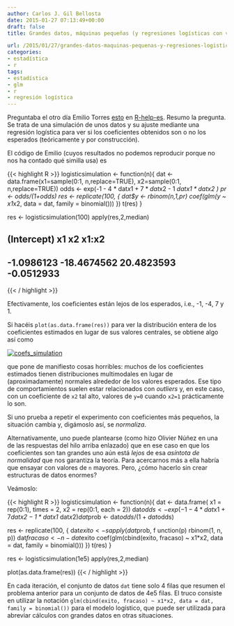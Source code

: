 ```yaml
---
author: Carlos J. Gil Bellosta
date: 2015-01-27 07:13:49+00:00
draft: false
title: Grandes datos, máquinas pequeñas (y regresiones logísticas con variables categóricas)

url: /2015/01/27/grandes-datos-maquinas-pequenas-y-regresiones-logisticas-con-variables-categoricas/
categories:
- estadística
- r
tags:
- estadística
- glm
- r
- regresión logística
---
```


Preguntaba el otro día Emilio Torres [esto](https://stat.ethz.ch/pipermail/r-help-es/2015-January/008447.html) en [R-help-es](https://stat.ethz.ch/mailman/listinfo/r-help-es). Resumo la pregunta. Se trata de una simulación de unos datos y su ajuste mediante una regresión logística para ver si los coeficientes obtenidos son o no los esperados (teóricamente y por construcción).

El código de Emilio (cuyos resultados no podemos reproducir porque no nos ha contado qué similla usa) es


{{< highlight R >}}
logisticsimulation <- function(n){
  dat <- data.frame(x1=sample(0:1, n,replace=TRUE),
                    x2=sample(0:1, n,replace=TRUE))
  odds <- exp(-1 - 4 * dat$x1 + 7*dat$x2 - 1 *dat$x1* dat$x2 )
  pr <- odds/(1+odds)
  res <- replicate(100, {
    dat$y <- rbinom(n,1,pr)
    coef(glm(y ~ x1*x2, data = dat, family = binomial()))
  })
  t(res)
}

res <- logisticsimulation(100)
apply(res,2,median)
## (Intercept)          x1          x2       x1:x2
## -1.0986123 -18.4674562  20.4823593  -0.0512933
{{< / highlight >}}

Efectivamente, los coeficientes están lejos de los esperados, i.e., -1, -4, 7 y 1.

Si hacéis `plot(as.data.frame(res))` para ver la distribución entera de los coeficientes estimados en lugar de sus valores centrales, se obtiene algo así como

[![coefs_simulation](/wp-uploads/2015/01/coefs_simulation.png#center)
](/wp-uploads/2015/01/coefs_simulation.png#center)

que pone de manifiesto cosas horribles: muchos de los coeficientes estimados tienen distribuciones multimodales en lugar de (aproximadamente) normales alrededor de los valores esperados. Ese tipo de comportamientos suelen estar relacionados con _outliers_ y, en este caso, con un coeficiente de `x2` tal alto, valores de `y=0` cuando `x2=1` prácticamente lo son.

Si uno prueba a repetir el experimento con coeficientes más pequeños, la situación cambia y, digámoslo así, se _normaliza_.

Alternativamente, uno puede plantearse (como hizo Olivier Núñez en una de las respuestas del hilo arriba enlazado) que en ese caso en que los coeficientes son tan grandes uno aún está _lejos_ de esa _asíntota de normalidad_ que nos garantiza la teoría. Para acercarnos más a ella habría que ensayar con valores de `n` mayores. Pero, ¿cómo hacerlo sin crear estructuras de datos enormes?

Veámoslo:

{{< highlight R >}}
logisticsimulation <- function(n){
  dat <- data.frame(
    x1 = rep(0:1),
    times = 2,
    x2 = rep(0:1, each = 2))
  dat$odds <- exp(-1 - 4 * dat$x1 + 7*dat$x2 - 1 *dat$x1* dat$x2 )
  dat$prob <- dat$odds / (1 + dat$odds)

  res <- replicate(100, {
    dat$exito   <- sapply(dat$prob, f
      unction(p) rbinom(1, n, p))
    dat$fracaso <- n - dat$exito
    coef(glm(cbind(exito, fracaso) ~ x1*x2,
      data = dat, family = binomial()))
  })
  t(res)
}

res <- logisticsimulation(1e5)
apply(res,2,median)

plot(as.data.frame(res))
{{< / highlight >}}


En cada iteración, el conjunto de datos `dat` tiene solo 4 filas que resumen el problema anterior para un conjunto de datos de 4e5 filas. El truco consiste en utilizar la notación `glm(cbind(exito, fracaso) ~ x1*x2, data = dat, family = binomial())` para el modelo logístico, que puede ser utilizada para abreviar cálculos con grandes datos en otras situaciones.




